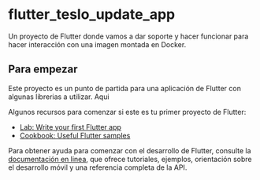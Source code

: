 # flutter_teslo_update_app

Un proyecto de Flutter donde vamos a dar soporte y hacer funcionar para hacer interacción con una imagen montada en Docker.

## Para empezar

Este proyecto es un punto de partida para una aplicación de Flutter con algunas librerias a utilizar. Aqui 

Algunos recursos para comenzar si este es tu primer proyecto de Flutter:

- [Lab: Write your first Flutter app](https://docs.flutter.dev/get-started/codelab)
- [Cookbook: Useful Flutter samples](https://docs.flutter.dev/cookbook)

Para obtener ayuda para comenzar con el desarrollo de Flutter, consulte la
[documentación en linea](https://docs.flutter.dev/), que ofrece tutoriales,
ejemplos, orientación sobre el desarrollo móvil y una referencia completa de la API.

